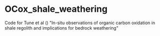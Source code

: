 # OCox_shale_weathering
Code for Tune et al () "In-situ observations of organic carbon oxidation in shale regolith and implications for bedrock weathering"
